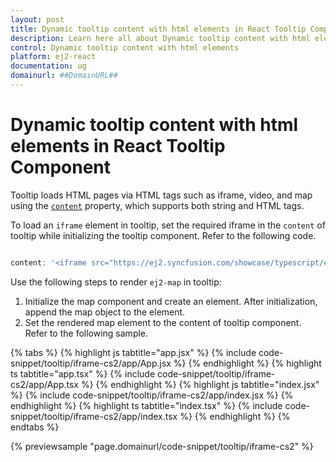 ```yaml
---
layout: post
title: Dynamic tooltip content with html elements in React Tooltip Component | Syncfusion
description: Learn here all about Dynamic tooltip content with html elements in Syncfusion React Tooltip Component of Syncfusion Essential JS 2 and more.
control: Dynamic tooltip content with html elements 
platform: ej2-react
documentation: ug
domainurl: ##DomainURL##
---
```


# Dynamic tooltip content with html elements in React Tooltip Component

Tooltip loads HTML pages via HTML tags such as iframe, video, and map using the [`content`](https://ej2.syncfusion.com/react/documentation/api/tooltip/#content) property, which supports both string and HTML tags.

To load an `iframe` element in tooltip, set the required iframe in the `content` of tooltip while initializing the tooltip component. Refer to the following code.

```ts

content: '<iframe src="https://ej2.syncfusion.com/showcase/typescript/expensetracker/#/dashboard"></iframe>'

```

Use the following steps to render `ej2-map` in tooltip:

1. Initialize the map component and create an element. After initialization, append the map object to the element.
2. Set the rendered map element to the content of tooltip component. Refer to the following sample.

{% tabs %}
{% highlight js tabtitle="app.jsx" %}
{% include code-snippet/tooltip/iframe-cs2/app/App.jsx %}
{% endhighlight %}
{% highlight ts tabtitle="app.tsx" %}
{% include code-snippet/tooltip/iframe-cs2/app/App.tsx %}
{% endhighlight %}
{% highlight js tabtitle="index.jsx" %}
{% include code-snippet/tooltip/iframe-cs2/app/index.jsx %}
{% endhighlight %}
{% highlight ts tabtitle="index.tsx" %}
{% include code-snippet/tooltip/iframe-cs2/app/index.tsx %}
{% endhighlight %}
{% endtabs %}

 {% previewsample "page.domainurl/code-snippet/tooltip/iframe-cs2" %}
